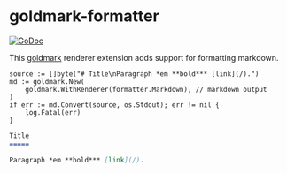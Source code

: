 # goldmark-formatter

[![GoDoc](https://godoc.org/github.com/mdigger/goldmark-formatter?status.svg)](https://godoc.org/github.com/mdigger/goldmark-formatter)

This [goldmark](https://github.com/yuin/goldmark) renderer extension adds support for formatting markdown.

```golang
source := []byte("# Title\nParagraph *em **bold*** [link](/).")
md := goldmark.New(
    goldmark.WithRenderer(formatter.Markdown), // markdown output
)
if err := md.Convert(source, os.Stdout); err != nil {
    log.Fatal(err)
}
```

```markdown
Title
=====

Paragraph *em **bold*** [link](/).
```
